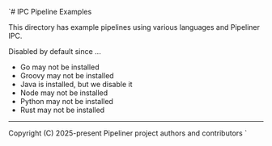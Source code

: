 `# IPC Pipeline Examples

This directory has example pipelines using various languages and Pipeliner IPC.

Disabled by default since ...

- Go may not be installed
- Groovy may not be installed
- Java is installed, but we disable it
- Node may not be installed
- Python may not be installed
- Rust may not be installed

---

Copyright (C) 2025-present Pipeliner project authors and contributors
`